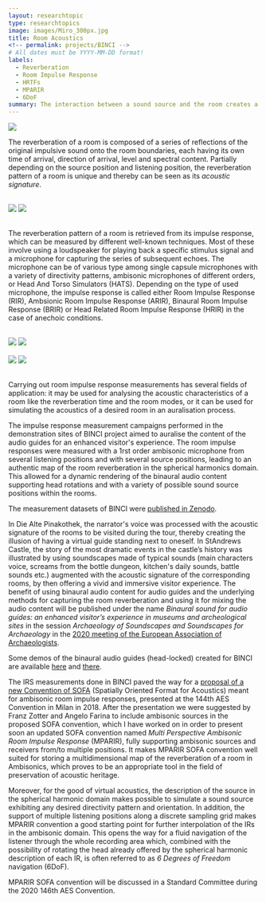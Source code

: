```yaml
---
layout: researchtopic
type: researchtopics
image: images/Miro_300px.jpg
title: Room Acoustics
<!-- permalink: projects/BINCI -->
# All dates must be YYYY-MM-DD format!
labels:
  - Reverberation
  - Room Impulse Response
  - HRTFs
  - MPARIR
  - 6DoF
summary: The interaction between a sound source and the room creates a series of echoes whose characteristics depend on its geometry and materials, and is referred to as room reverberation.
---
```



<img class="ui image" src="../images/standrews_500px.jpg">


The reverberation of a room is composed of a series of reflections of the original impulsive sound onto the room boundaries, each having its own time of arrival, direction of arrival, level and spectral content. Partially depending on the source position and listening position, the reverberation pattern of a room is unique and thereby can be seen as its *acoustic signature*.

<br />
<div class="ui grid">
  <div class="ui medium centered images">
    <img class="ui image" src="/images/standrews2_500px.jpg">
    <img class="ui image" src="/images/standrews3_500px.jpg">
  </div>
</div>
<br />

The reverberation pattern of a room is retrieved from its impulse response, which can be measured by different well-known techniques. Most of these involve using a loudspeaker for playing back a specific stimulus signal and a microphone for capturing the series of subsequent echoes. The microphone can be of various type among single capsule microphones with a variety of directivity patterns, ambisonic microphones of different orders, or Head And Torso Simulators (HATS). Depending on the type of used microphone, the impulse response is called either Room Impulse Response (RIR), Ambsionic Room Impulse Response (ARIR), Binaural Room Impulse Response (BRIR) or Head Related Room Impulse Response (HRIR) in the case of anechoic conditions.

<br />
<div class="ui grid">
  <div class="ui medium centered images">
    <img class="ui image" src="/images/pinakotheke_500px.png">
    <img class="ui image" src="/images/eurecat_500px.jpg">
  </div>
</div>
<br />

<div class="ui grid">
  <div class="ui medium centered images">
    <img class="ui image" src="/images/deluxe2_500px.jpg">
    <img class="ui image" src="/images/standrews4_500px.jpg">
  </div>
</div>
<br />

Carrying out room impulse response measurements has several fields of application: it may be used for analysing the acoustic characteristics of a room like the reverberation time and the room modes, or it can be used for simulating the acoustics of a desired room in an auralisation process.<br />

The impulse response measurement campaigns performed in the demonstration sites of BINCI project aimed to auralise the content of the audio guides for an enhanced visitor's experience. The room impulse responses were measured with a 1rst order ambisonic microphone from several listening positions and with several source positions, leading to an authentic map of the room reverberation in the spherical harmonics domain. This allowed for a dynamic rendering of the binaural audio content supporting head rotations and with a variety of possible sound source positions within the rooms.<br />

The measurement datasets of BINCI were [published in Zenodo](https://zenodo.org/record/1417727#.XqsOThMzZ24).<br />

In Die Alte Pinakothek, the narrator's voice was processed with the acoustic signature of the rooms to be visited during the tour, thereby creating the illusion of having a virtual guide standing next to oneself. In StAndrews Castle, the story of the most dramatic events in the castle’s history was illustrated by using soundscapes made of typical sounds (main characters voice, screams from the bottle dungeon, kitchen's daily sounds, battle sounds etc.) augmented with the acoustic signature of the corresponding rooms, by then offering a vivid and immersive visitor experience. The benefit of using binaural audio content for audio guides and the underlying methods for capturing the room reverberation and using it for mixing the audio content will be published under the name *Binaural sound for audio guides: an enhanced visitor’s experience in museums and archeological sites* in the session *Archaeology of Soundscapes and Soundscapes for Archaeology* in the [2020 meeting of the European Association of Archaeologists](https://www.e-a-a.org/EAA2020/Programme.aspx?WebsiteKey=4245c0d1-9c0e-4a58-bfa2-906885ad5f28&hkey=e2646dc0-ed23-404c-ad20-24129c9e69c3&Program=3#Program).<br />

Some demos of the binaural audio guides (head-locked) created for BINCI are available [here](https://www.youtube.com/watch?time_continue=24&v=AfFsXqODqOQ&feature=emb_logo) and [there](https://www.youtube.com/watch?time_continue=165&v=ijhN34Jwkw0&feature=emb_logo).<br />

 The IRS measurements done in BINCI paved the way for a [proposal of a new Convention of SOFA](http://www.aes.org/e-lib/browse.cfm?elib=19560) (Spatially Oriented Format for Acoustics) meant for ambisonic room impulse responses, presented at the 144th AES Convention in Milan in 2018. After the presentation we were suggested by Franz Zotter and Angelo Farina to include ambisonic sources in the proposed SOFA convention, which I have worked on in order to present soon an updated SOFA convention named *Multi Perspective Ambisonic Room Impulse Response* (MPARIR), fully supporting ambisonic sources and receivers from/to multiple positions. It makes MPARIR SOFA convention well suited for storing a multidimensional map of the reverberation of a room in Ambisonics, which proves to be an appropriate tool in the field of preservation of acoustic heritage.<br />

 Moreover, for the good of virtual acoustics, the description of the source in the spherical harmonic domain makes possible to simulate a sound source exhibiting any desired directivity pattern and orientation. In addition, the support of multiple listening positions along a discrete sampling grid makes MPARIR convention a good starting point for further interpolation of the IRs in the ambisonic domain. This opens the way for a fluid navigation of the listener through the whole recording area which, combined with the possibility of rotating the head already offered by the spherical harmonic description of each IR, is often referred to as *6 Degrees of Freedom* navigation (6DoF).<br />

MPARIR SOFA convention will be discussed in a Standard Committee during the 2020 146th AES Convention.
